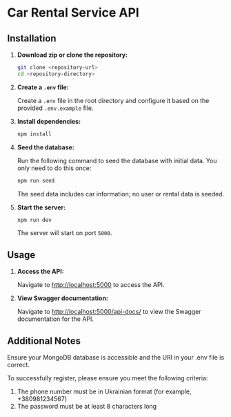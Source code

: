 # Car Rental Service API

## Installation

1. **Download zip or clone the repository:**

   ```sh
   git clone <repository-url>
   cd <repository-directory>
   ```

2. **Create a `.env` file:**

   Create a `.env` file in the root directory and configure it based on the provided `.env.example` file.

3. **Install dependencies:**

   ```sh
   npm install
   ```

4. **Seed the database:**

   Run the following command to seed the database with initial data. You only need to do this once:

   ```sh
   npm run seed
   ```

   The seed data includes car information; no user or rental data is seeded.

5. **Start the server:**

   ```sh
   npm run dev
   ```

   The server will start on port `5000`.

## Usage

1. **Access the API:**

   Navigate to [http://localhost:5000](http://localhost:5000) to access the API.

2. **View Swagger documentation:**

   Navigate to [http://localhost:5000/api-docs/](http://localhost:5000/api-docs/) to view the Swagger documentation for the API.

## Additional Notes

Ensure your MongoDB database is accessible and the URI in your .env file is correct.

To successfully register, please ensure you meet the following criteria:
1. The phone number must be in Ukrainian format (for example, +380981234567)
2. The password must be at least 8 characters long
